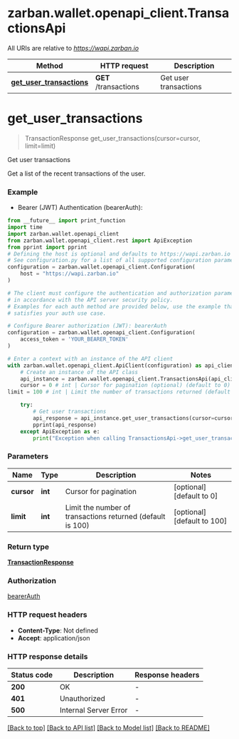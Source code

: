 # zarban.wallet.openapi_client.TransactionsApi

All URIs are relative to *https://wapi.zarban.io*

Method | HTTP request | Description
------------- | ------------- | -------------
[**get_user_transactions**](TransactionsApi.md#get_user_transactions) | **GET** /transactions | Get user transactions


# **get_user_transactions**
> TransactionResponse get_user_transactions(cursor=cursor, limit=limit)

Get user transactions

Get a list of the recent transactions of the user.

### Example

* Bearer (JWT) Authentication (bearerAuth):
```python
from __future__ import print_function
import time
import zarban.wallet.openapi_client
from zarban.wallet.openapi_client.rest import ApiException
from pprint import pprint
# Defining the host is optional and defaults to https://wapi.zarban.io
# See configuration.py for a list of all supported configuration parameters.
configuration = zarban.wallet.openapi_client.Configuration(
    host = "https://wapi.zarban.io"
)

# The client must configure the authentication and authorization parameters
# in accordance with the API server security policy.
# Examples for each auth method are provided below, use the example that
# satisfies your auth use case.

# Configure Bearer authorization (JWT): bearerAuth
configuration = zarban.wallet.openapi_client.Configuration(
    access_token = 'YOUR_BEARER_TOKEN'
)

# Enter a context with an instance of the API client
with zarban.wallet.openapi_client.ApiClient(configuration) as api_client:
    # Create an instance of the API class
    api_instance = zarban.wallet.openapi_client.TransactionsApi(api_client)
    cursor = 0 # int | Cursor for pagination (optional) (default to 0)
limit = 100 # int | Limit the number of transactions returned (default is 100) (optional) (default to 100)

    try:
        # Get user transactions
        api_response = api_instance.get_user_transactions(cursor=cursor, limit=limit)
        pprint(api_response)
    except ApiException as e:
        print("Exception when calling TransactionsApi->get_user_transactions: %s\n" % e)
```

### Parameters

Name | Type | Description  | Notes
------------- | ------------- | ------------- | -------------
 **cursor** | **int**| Cursor for pagination | [optional] [default to 0]
 **limit** | **int**| Limit the number of transactions returned (default is 100) | [optional] [default to 100]

### Return type

[**TransactionResponse**](TransactionResponse.md)

### Authorization

[bearerAuth](../README.md#bearerAuth)

### HTTP request headers

 - **Content-Type**: Not defined
 - **Accept**: application/json

### HTTP response details
| Status code | Description | Response headers |
|-------------|-------------|------------------|
**200** | OK |  -  |
**401** | Unauthorized |  -  |
**500** | Internal Server Error |  -  |

[[Back to top]](#) [[Back to API list]](../README.md#documentation-for-api-endpoints) [[Back to Model list]](../README.md#documentation-for-models) [[Back to README]](../README.md)

